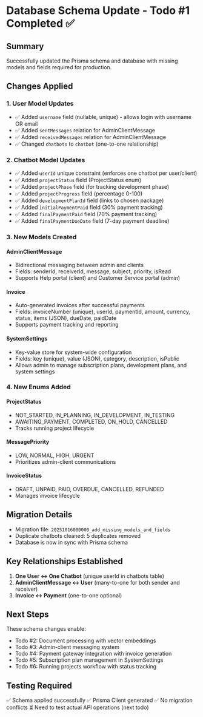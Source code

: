 # Database Schema Update - Todo #1 Completed ✅

## Summary
Successfully updated the Prisma schema and database with missing models and fields required for production.

## Changes Applied

### 1. User Model Updates
- ✅ Added `username` field (nullable, unique) - allows login with username OR email
- ✅ Added `sentMessages` relation for AdminClientMessage
- ✅ Added `receivedMessages` relation for AdminClientMessage  
- ✅ Changed `chatbots` to `chatbot` (one-to-one relationship)

### 2. Chatbot Model Updates
- ✅ Added `userId` unique constraint (enforces one chatbot per user/client)
- ✅ Added `projectStatus` field (ProjectStatus enum)
- ✅ Added `projectPhase` field (for tracking development phase)
- ✅ Added `projectProgress` field (percentage 0-100)
- ✅ Added `developmentPlanId` field (links to chosen package)
- ✅ Added `initialPaymentPaid` field (30% payment tracking)
- ✅ Added `finalPaymentPaid` field (70% payment tracking)
- ✅ Added `finalPaymentDueDate` field (7-day payment deadline)

### 3. New Models Created

#### AdminClientMessage
- Bidirectional messaging between admin and clients
- Fields: senderId, receiverId, message, subject, priority, isRead
- Supports Help portal (client) and Customer Service portal (admin)

#### Invoice  
- Auto-generated invoices after successful payments
- Fields: invoiceNumber (unique), userId, paymentId, amount, currency, status, items (JSON), dueDate, paidDate
- Supports payment tracking and reporting

#### SystemSettings
- Key-value store for system-wide configuration
- Fields: key (unique), value (JSON), category, description, isPublic
- Allows admin to manage subscription plans, development plans, and system settings

### 4. New Enums Added

#### ProjectStatus
- NOT_STARTED, IN_PLANNING, IN_DEVELOPMENT, IN_TESTING
- AWAITING_PAYMENT, COMPLETED, ON_HOLD, CANCELLED
- Tracks running project lifecycle

#### MessagePriority
- LOW, NORMAL, HIGH, URGENT
- Prioritizes admin-client communications

#### InvoiceStatus  
- DRAFT, UNPAID, PAID, OVERDUE, CANCELLED, REFUNDED
- Manages invoice lifecycle

## Migration Details
- Migration file: `20251016000000_add_missing_models_and_fields`
- Duplicate chatbots cleaned: 5 duplicates removed
- Database is now in sync with Prisma schema

## Key Relationships Established
1. **One User ↔ One Chatbot** (unique userId in chatbots table)
2. **AdminClientMessage ↔ User** (many-to-one for both sender and receiver)
3. **Invoice ↔ Payment** (one-to-one optional)

## Next Steps
These schema changes enable:
- Todo #2: Document processing with vector embeddings
- Todo #3: Admin-client messaging system
- Todo #4: Payment gateway integration with invoice generation
- Todo #5: Subscription plan management in SystemSettings
- Todo #6: Running projects workflow with status tracking

## Testing Required
✅ Schema applied successfully
✅ Prisma Client generated
✅ No migration conflicts
⏳ Need to test actual API operations (next todo)

